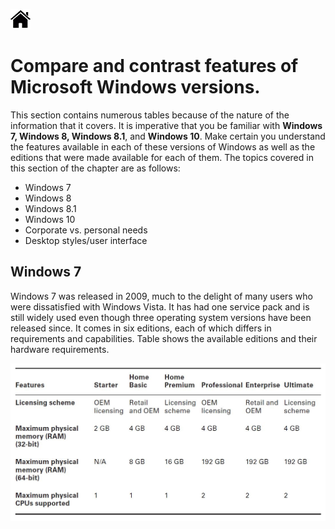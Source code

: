 [![Home](/img/home.jpg)](Readme.md)

# **Compare and contrast features of Microsoft Windows versions.**

This section contains numerous tables because of the nature of the information that it covers. It is imperative that you be familiar with **Windows 7, Windows 8, Windows 8.1**, and **Windows 10**. Make certain you understand the features available in each of these versions of Windows as well as the editions that were made available for each of them. The topics covered in this section of the chapter are as follows:
- Windows 7
- Windows 8
- Windows 8.1
- Windows 10
- Corporate vs. personal needs
- Desktop styles/user interface

## Windows 7
Windows 7 was released in 2009, much to the delight of many users who were dissatisfied with Windows Vista. It has had one service pack and is still widely used even though three operating system versions have been released since. It comes in six editions, each of which
differs in requirements and capabilities.
Table shows the available editions and their hardware requirements.

![Widows7](/img/w7_version.jpg)

